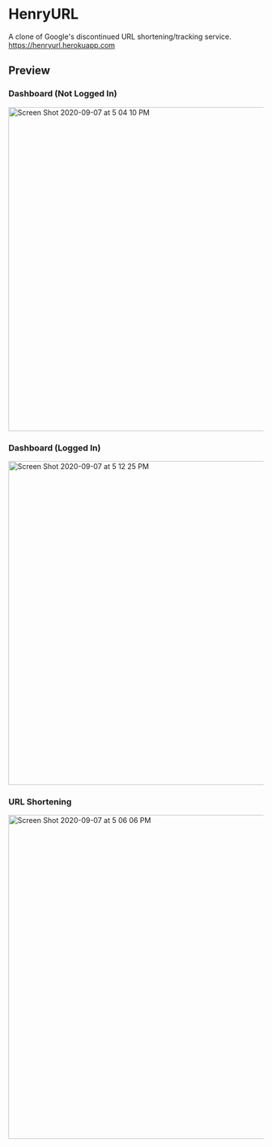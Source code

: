 # HenryURL
A clone of Google's discontinued URL shortening/tracking service.   
https://henryurl.herokuapp.com

## Preview

### Dashboard (Not Logged In)
<img width="640" alt="Screen Shot 2020-09-07 at 5 04 10 PM" src="https://user-images.githubusercontent.com/46303723/92421353-00f37900-f12d-11ea-966b-391d2dcf524b.png">

### Dashboard (Logged In)
<img width="640" alt="Screen Shot 2020-09-07 at 5 12 25 PM" src="https://user-images.githubusercontent.com/46303723/92421438-5f205c00-f12d-11ea-8962-3f784de1704b.png">

### URL Shortening
<img width="640" alt="Screen Shot 2020-09-07 at 5 06 06 PM" src="https://user-images.githubusercontent.com/46303723/92421356-0355d300-f12d-11ea-8b36-b1c2106b295b.png">
